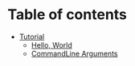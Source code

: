 # Table of contents

* [Tutorial](README.md)
  * [Hello, World](tutorial/hello-world.md)
  * [CommandLine Arguments](tutorial/commandline-arguments.md)
